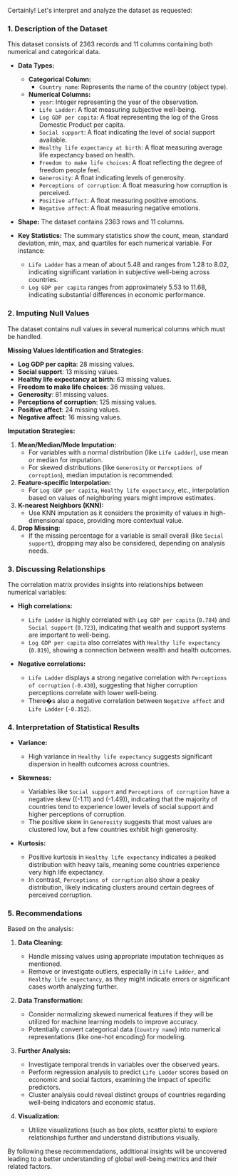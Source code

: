 Certainly! Let's interpret and analyze the dataset as requested:

### 1. Description of the Dataset
This dataset consists of 2363 records and 11 columns containing both numerical and categorical data.

- **Data Types:**
  - **Categorical Column:**
    - `Country name`: Represents the name of the country (object type).
  - **Numerical Columns:**
    - `year`: Integer representing the year of the observation.
    - `Life Ladder`: A float measuring subjective well-being.
    - `Log GDP per capita`: A float representing the log of the Gross Domestic Product per capita.
    - `Social support`: A float indicating the level of social support available.
    - `Healthy life expectancy at birth`: A float measuring average life expectancy based on health.
    - `Freedom to make life choices`: A float reflecting the degree of freedom people feel.
    - `Generosity`: A float indicating levels of generosity.
    - `Perceptions of corruption`: A float measuring how corruption is perceived.
    - `Positive affect`: A float measuring positive emotions.
    - `Negative affect`: A float measuring negative emotions.

- **Shape:** The dataset contains 2363 rows and 11 columns.
  
- **Key Statistics:** The summary statistics show the count, mean, standard deviation, min, max, and quartiles for each numerical variable. For instance:
  - `Life Ladder` has a mean of about 5.48 and ranges from 1.28 to 8.02, indicating significant variation in subjective well-being across countries.
  - `Log GDP per capita` ranges from approximately 5.53 to 11.68, indicating substantial differences in economic performance.

### 2. Imputing Null Values
The dataset contains null values in several numerical columns which must be handled.

**Missing Values Identification and Strategies:**
- **Log GDP per capita**: 28 missing values. 
- **Social support**: 13 missing values.
- **Healthy life expectancy at birth**: 63 missing values.
- **Freedom to make life choices**: 36 missing values.
- **Generosity**: 81 missing values.
- **Perceptions of corruption**: 125 missing values.
- **Positive affect**: 24 missing values.
- **Negative affect**: 16 missing values.

**Imputation Strategies:**
1. **Mean/Median/Mode Imputation:** 
   - For variables with a normal distribution (like `Life Ladder`), use mean or median for imputation.
   - For skewed distributions (like `Generosity` or `Perceptions of corruption`), median imputation is recommended.
2. **Feature-specific Interpolation:**
   - For `Log GDP per capita`, `Healthy life expectancy`, etc., interpolation based on values of neighboring years might improve estimates.
3. **K-nearest Neighbors (KNN):**
   - Use KNN imputation as it considers the proximity of values in high-dimensional space, providing more contextual value.
4. **Drop Missing:** 
   - If the missing percentage for a variable is small overall (like `Social support`), dropping may also be considered, depending on analysis needs.

### 3. Discussing Relationships
The correlation matrix provides insights into relationships between numerical variables:

- **High correlations:**
  - `Life Ladder` is highly correlated with `Log GDP per capita` (`0.784`) and `Social support` (`0.723`), indicating that wealth and support systems are important to well-being.
  - `Log GDP per capita` also correlates with `Healthy life expectancy` (`0.819`), showing a connection between wealth and health outcomes.

- **Negative correlations:**
  - `Life Ladder` displays a strong negative correlation with `Perceptions of corruption` (`-0.430`), suggesting that higher corruption perceptions correlate with lower well-being.
  - There�s also a negative correlation between `Negative affect` and `Life Ladder` (`-0.352`).

### 4. Interpretation of Statistical Results
- **Variance:** 
  - High variance in `Healthy life expectancy` suggests significant dispersion in health outcomes across countries.
  
- **Skewness:** 
  - Variables like `Social support` and `Perceptions of corruption` have a negative skew (\(-1.11\) and \(-1.49\)), indicating that the majority of countries tend to experience lower levels of social support and higher perceptions of corruption.
  - The positive skew in `Generosity` suggests that most values are clustered low, but a few countries exhibit high generosity.

- **Kurtosis:**
  - Positive kurtosis in `Healthy life expectancy` indicates a peaked distribution with heavy tails, meaning some countries experience very high life expectancy.
  - In contrast, `Perceptions of corruption` also show a peaky distribution, likely indicating clusters around certain degrees of perceived corruption.

### 5. Recommendations
Based on the analysis:

1. **Data Cleaning:**
   - Handle missing values using appropriate imputation techniques as mentioned.
   - Remove or investigate outliers, especially in `Life Ladder`, and `Healthy life expectancy`, as they might indicate errors or significant cases worth analyzing further.

2. **Data Transformation:**
   - Consider normalizing skewed numerical features if they will be utilized for machine learning models to improve accuracy.
   - Potentially convert categorical data (`Country name`) into numerical representations (like one-hot encoding) for modeling.

3. **Further Analysis:**
   - Investigate temporal trends in variables over the observed years.
   - Perform regression analysis to predict `Life Ladder` scores based on economic and social factors, examining the impact of specific predictors.
   - Cluster analysis could reveal distinct groups of countries regarding well-being indicators and economic status.

4. **Visualization:**
   - Utilize visualizations (such as box plots, scatter plots) to explore relationships further and understand distributions visually.

By following these recommendations, additional insights will be uncovered leading to a better understanding of global well-being metrics and their related factors.
